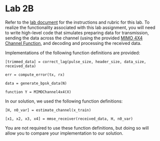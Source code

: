 # Lab 2B
Refer to the [lab document](https://github.com/whitneylohmeyer/PWC_templates/blob/main/Lab-2/Lab-2b/Reports/Assignment-2B.pdf) for the instructions and rubric for this lab. To realize the functionality associated with this lab assignment, you will need to write high-level code that simulates preparing data for transmission, sending the data across the channel (using the provided [MIMO 4X4 Channel Function](https://github.com/whitneylohmeyer/PWC_templates/blob/main/Lab-2/Lab-2b/functions/MIMOChannel4x4.m), and decoding and processing the received data.

Implementations of the following function definitions are provided:
```
[trimmed_data] = correct_lag(pulse_size, header_size, data_size, received_data)

err = compute_error(tx, rx)

data = generate_bpsk_data(N)

function Y = MIMOChannel4x4(X)
```

In our solution, we used the following function definitions:
```
[H, n0_var] = estimate_channel(x_train)

[x1, x2, x3, x4] = mmse_receiver(received_data, H, n0_var)
```

You are not required to use these function definitions, but doing so will allow you to compare your implementation to our solution.
